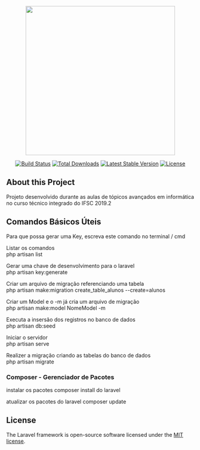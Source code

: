 <p align="center"><img src="https://res.cloudinary.com/dtfbvvkyp/image/upload/v1566331377/laravel-logolockup-cmyk-red.svg" width="400"></p>

<p align="center">
<a href="https://travis-ci.org/laravel/framework"><img src="https://travis-ci.org/laravel/framework.svg" alt="Build Status"></a>
<a href="https://packagist.org/packages/laravel/framework"><img src="https://poser.pugx.org/laravel/framework/d/total.svg" alt="Total Downloads"></a>
<a href="https://packagist.org/packages/laravel/framework"><img src="https://poser.pugx.org/laravel/framework/v/stable.svg" alt="Latest Stable Version"></a>
<a href="https://packagist.org/packages/laravel/framework"><img src="https://poser.pugx.org/laravel/framework/license.svg" alt="License"></a>
</p>

## About this Project
Projeto desenvolvido durante as aulas de tópicos avançados em informática no curso técnico integrado do IFSC 2019.2


## Comandos Básicos Úteis
Para que possa gerar uma Key, escreva este comando no terminal / cmd

Listar os comandos  
php artisan list

Gerar uma chave de desenvolvimento para o laravel  
php artisan key:generate

Criar um arquivo de migração referenciando uma tabela  
php artisan make:migration create_table_alunos --create=alunos

Criar um Model e o -m já cria um arquivo de migração  
php artisan make:model NomeModel -m

Executa a insersão dos registros no banco de dados  
php artisan db:seed

Iniciar o servidor  
php artisan serve

Realizer a migração criando as tabelas do banco de dados  
php artisan migrate



### Composer - Gerenciador de Pacotes
instalar os pacotes
composer install do laravel

atualizar os pacotes do laravel
composer update


## License

The Laravel framework is open-source software licensed under the [MIT license](https://opensource.org/licenses/MIT).
